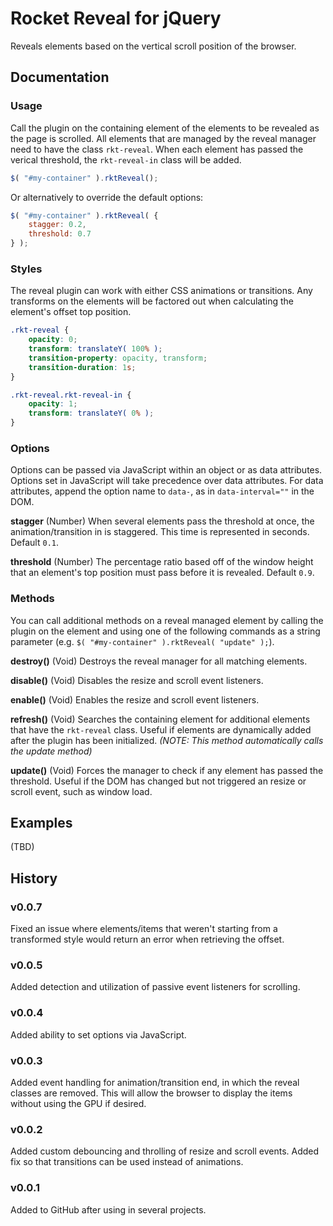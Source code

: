 # Rocket Reveal for jQuery
Reveals elements based on the vertical scroll position of the browser.


## Documentation
### Usage
Call the plugin on the containing element of the elements to be revealed as the page is scrolled.  All elements that are managed by the reveal manager need to have the class `rkt-reveal`.  When each element has passed the verical threshold, the `rkt-reveal-in` class will be added.

```javascript
$( "#my-container" ).rktReveal();
```

Or alternatively to override the default options:

```javascript
$( "#my-container" ).rktReveal( {
	stagger: 0.2,
	threshold: 0.7
} );
```


### Styles
The reveal plugin can work with either CSS animations or transitions.  Any transforms on the elements will be factored out when calculating the element's offset top position.

```css
.rkt-reveal {
	opacity: 0;
	transform: translateY( 100% );
	transition-property: opacity, transform;
	transition-duration: 1s;
}

.rkt-reveal.rkt-reveal-in {
	opacity: 1;
	transform: translateY( 0% );
}

```


### Options
Options can be passed via JavaScript within an object or as data attributes.  Options set in JavaScript will take precedence over data attributes.  For data attributes, append the option name to `data-`, as in `data-interval=""` in the DOM.

**stagger** (Number) When several elements pass the threshold at once, the animation/transition in is staggered.  This time is represented in seconds.  Default `0.1`.

**threshold** (Number) The percentage ratio based off of the window height that an element's top position must pass before it is revealed.  Default `0.9`.



### Methods
You can call additional methods on a reveal managed element by calling the plugin on the element and using one of the following commands as a string parameter (e.g. `$( "#my-container" ).rktReveal( "update" );`).

**destroy()** (Void) Destroys the reveal manager for all matching elements.

**disable()** (Void) Disables the resize and scroll event listeners.

**enable()** (Void) Enables the resize and scroll event listeners.

**refresh()** (Void) Searches the containing element for additional elements that have the `rkt-reveal` class.  Useful if elements are dynamically added after the plugin has been initialized.  *(NOTE: This method automatically calls the update method)*

**update()** (Void) Forces the manager to check if any element has passed the threshold.  Useful if the DOM has changed but not triggered an resize or scroll event, such as window load.



## Examples
(TBD)


## History
### v0.0.7
Fixed an issue where elements/items that weren't starting from a transformed style would return an error when retrieving the offset.

### v0.0.5
Added detection and utilization of passive event listeners for scrolling.

### v0.0.4
Added ability to set options via JavaScript.

### v0.0.3
Added event handling for animation/transition end, in which the reveal classes are removed.  This will allow the browser to display the items without using the GPU if desired.

### v0.0.2
Added custom debouncing and throlling of resize and scroll events.  Added fix so that transitions can be used instead of animations.

### v0.0.1
Added to GitHub after using in several projects.
